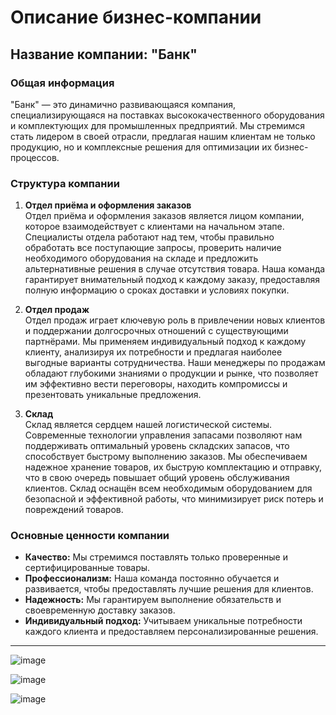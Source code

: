 # Описание бизнес-компании

## Название компании: "Банк"




### Общая информация
"Банк" — это динамично развивающаяся компания, специализирующаяся на поставках высококачественного оборудования и комплектующих для промышленных предприятий. Мы стремимся стать лидером в своей отрасли, предлагая нашим клиентам не только продукцию, но и комплексные решения для оптимизации их бизнес-процессов.

### Структура компании

1. **Отдел приёма и оформления заказов**  
   Отдел приёма и оформления заказов является лицом компании, которое взаимодействует с клиентами на начальном этапе. Специалисты отдела работают над тем, чтобы правильно обработать все поступающие запросы, проверить наличие необходимого оборудования на складе и предложить альтернативные решения в случае отсутствия товара. Наша команда гарантирует внимательный подход к каждому заказу, предоставляя полную информацию о сроках доставки и условиях покупки.

2. **Отдел продаж**  
   Отдел продаж играет ключевую роль в привлечении новых клиентов и поддержании долгосрочных отношений с существующими партнёрами. Мы применяем индивидуальный подход к каждому клиенту, анализируя их потребности и предлагая наиболее выгодные варианты сотрудничества. Наши менеджеры по продажам обладают глубокими знаниями о продукции и рынке, что позволяет им эффективно вести переговоры, находить компромиссы и презентовать уникальные предложения.

3. **Склад**  
   Склад является сердцем нашей логистической системы. Современные технологии управления запасами позволяют нам поддерживать оптимальный уровень складских запасов, что способствует быстрому выполнению заказов. Мы обеспечиваем надежное хранение товаров, их быструю комплектацию и отправку, что в свою очередь повышает общий уровень обслуживания клиентов. Склад оснащён всем необходимым оборудованием для безопасной и эффективной работы, что минимизирует риск потерь и повреждений товаров.

### Основные ценности компании
- **Качество:** Мы стремимся поставлять только проверенные и сертифицированные товары.
- **Профессионализм:** Наша команда постоянно обучается и развивается, чтобы предоставлять лучшие решения для клиентов.
- **Надежность:** Мы гарантируем выполнение обязательств и своевременную доставку заказов.
- **Индивидуальный подход:** Учитываем уникальные потребности каждого клиента и предоставляем персонализированные решения.

---



![image](https://github.com/user-attachments/assets/ee373b07-a0a7-429f-ae6f-d89250909f85)


![image](https://github.com/user-attachments/assets/bd644744-1b90-4acf-b1ba-ac12f333cfe6)


![image](https://github.com/user-attachments/assets/58bf0b59-9a49-4547-93c7-2cec402c8ae8)



